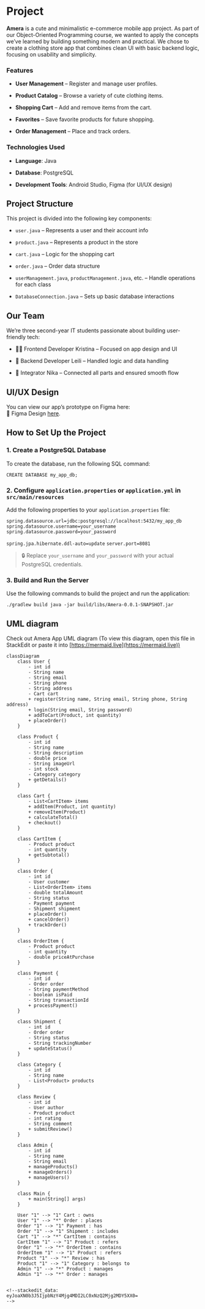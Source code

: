 # Project

**Amera** is a cute and minimalistic e-commerce mobile app project. As part of our Object-Oriented Programming course, we wanted to apply the concepts we’ve learned by building something modern and practical. We chose to create a clothing store app that combines clean UI with basic backend logic, focusing on usability and simplicity.

### Features 

-   **User Management** – Register and manage user profiles.
    
-   **Product Catalog** – Browse a variety of cute clothing items.
    
-   **Shopping Cart** – Add and remove items from the cart.
    
-   **Favorites** – Save favorite products for future shopping.
    
-   **Order Management** – Place and track orders.

### Technologies Used

-   **Language**: Java
    
-   **Database**: PostgreSQL
    
-   **Development Tools**: Android Studio, Figma (for UI/UX design)

## Project Structure

This project is divided into the following key components:

-   `user.java` – Represents a user and their account info
    
-   `product.java` – Represents a product in the store
    
-   `cart.java` – Logic for the shopping cart
    
-   `order.java` – Order data structure
    
-   `userManagement.java`, `productManagement.java`, etc. – Handle operations for each class
    
-   `DatabaseConnection.java` – Sets up basic database interactions

## Our Team

We’re three second-year IT students passionate about building user-friendly tech:

-   👩‍💻 Frontend Developer Kristina – Focused on app design and UI
    
-   🧠 Backend Developer Leili – Handled logic and data handling
    
-   🔧 Integrator Nika – Connected all parts and ensured smooth flow

## UI/UX Design

You can view our app’s prototype on Figma here:  
🔗 Figma Design [here](https://www.figma.com/design/vb9AUuNbQMUEfKMXW6MMHo/Amera?m=auto&t=0kXZntR2XpLES0kA-6).

##
## How to Set Up the Project

### 1. Create a PostgreSQL Database

To create the database, run the following SQL command:

`CREATE DATABASE my_app_db;` 

### 2. Configure `application.properties` or `application.yml` in `src/main/resources`

Add the following properties to your `application.properties` file:

`spring.datasource.url=jdbc:postgresql://localhost:5432/my_app_db`
`spring.datasource.username=your_username`
`spring.datasource.password=your_password`

`spring.jpa.hibernate.ddl-auto=update`
`server.port=8081`

> 🔒 Replace `your_username` and `your_password` with your actual PostgreSQL credentials.

### 3. Build and Run the Server

Use the following commands to build the project and run the application:

`./gradlew build
java -jar build/libs/Amera-0.0.1-SNAPSHOT.jar`

## UML diagram
Check out Amera App UML diagram
(To view this diagram, open this file in StackEdit or paste it into [https://mermaid.live](https://mermaid.live))


```mermaid
classDiagram
    class User {
        - int id
        - String name
        - String email
        - String phone
        - String address
        - Cart cart
        + register(String name, String email, String phone, String address)
        + login(String email, String password)
        + addToCart(Product, int quantity)
        + placeOrder()
    }

    class Product {
        - int id
        - String name
        - String description
        - double price
        - String imageUrl
        - int stock
        - Category category
        + getDetails()
    }

    class Cart {
        - List<CartItem> items
        + addItem(Product, int quantity)
        + removeItem(Product)
        + calculateTotal()
        + checkout()
    }

    class CartItem {
        - Product product
        - int quantity
        + getSubtotal()
    }

    class Order {
        - int id
        - User customer
        - List<OrderItem> items
        - double totalAmount
        - String status
        - Payment payment
        - Shipment shipment
        + placeOrder()
        + cancelOrder()
        + trackOrder()
    }

    class OrderItem {
        - Product product
        - int quantity
        - double priceAtPurchase
    }

    class Payment {
        - int id
        - Order order
        - String paymentMethod
        - boolean isPaid
        - String transactionId
        + processPayment()
    }

    class Shipment {
        - int id
        - Order order
        - String status
        - String trackingNumber
        + updateStatus()
    }

    class Category {
        - int id
        - String name
        - List<Product> products
    }

    class Review {
        - int id
        - User author
        - Product product
        - int rating
        - String comment
        + submitReview()
    }

    class Admin {
        - int id
        - String name
        - String email
        + manageProducts()
        + manageOrders()
        + manageUsers()
    }

    class Main {
        + main(String[] args)
    }

    User "1" --> "1" Cart : owns
    User "1" --> "*" Order : places
    Order "1" --> "1" Payment : has
    Order "1" --> "1" Shipment : includes
    Cart "1" --> "*" CartItem : contains
    CartItem "1" --> "1" Product : refers
    Order "1" --> "*" OrderItem : contains
    OrderItem "1" --> "1" Product : refers
    Product "1" --> "*" Review : has
    Product "1" --> "1" Category : belongs to
    Admin "1" --> "*" Product : manages
    Admin "1" --> "*" Order : manages


<!--stackedit_data:
eyJoaXN0b3J5IjpbNzY4Mjg4MDI2LC0xNzQ2Mjg2MDY5XX0=
-->